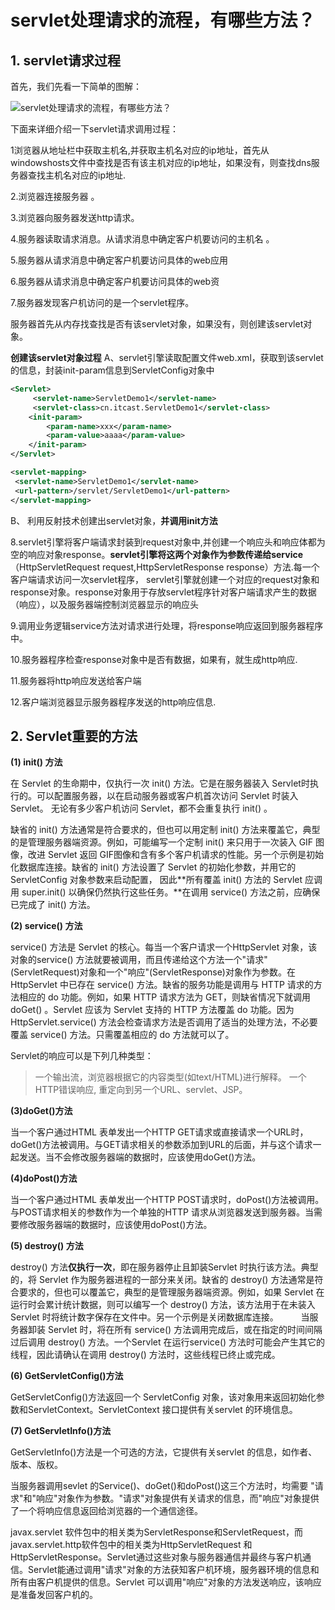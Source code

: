 # servlet处理请求的流程，有哪些方法？


## 1. servlet请求过程

首先，我们先看一下简单的图解：

![ servlet处理请求的流程，有哪些方法？](http://www.bcoder.top/img/interview/44.jpg)


下面来详细介绍一下servlet请求调用过程：

1浏览器从地址栏中获取主机名,并获取主机名对应的ip地址，首先从windowshosts文件中查找是否有该主机对应的ip地址，如果没有，则查找dns服务器查找主机名对应的ip地址.  

2.浏览器连接服务器 。

3.浏览器向服务器发送http请求。

4.服务器读取请求消息。从请求消息中确定客户机要访问的主机名 。

5.服务器从请求消息中确定客户机要访问具体的web应用 

6.服务器从请求消息中确定客户机要访问具体的web资

7.服务器发现客户机访问的是一个servlet程序。

服务器首先从内存找查找是否有该servlet对象，如果没有，则创建该servlet对象。

**创建该servlet对象过程** 
A、servlet引擎读取配置文件web.xml，获取到该servlet的信息，封装init-param信息到ServletConfig对象中   

```xml
<Servlet> 
     <servlet-name>ServletDemo1</servlet-name> 
     <servlet-class>cn.itcast.ServletDemo1</servlet-class>             
    <init-param> 
        <param-name>xxx</param-name>  
        <param-value>aaaa</param-value>           
    </init-param> 
</Servlet>                                           

<servlet-mapping> 
 <servlet-name>ServletDemo1</servlet-name> 
 <url-pattern>/servlet/ServletDemo1</url-pattern>        
</servlet-mapping>       
```

B、 利用反射技术创建出servlet对象，**并调用init方法**   
   
8.servlet引擎将客户端请求封装到request对象中,并创建一个响应头和响应体都为空的响应对象response。**servlet引擎将这两个对象作为参数传递给service**（HttpServletRequest request,HttpServletResponse response）方法.每一个客户端请求访问一次servlet程序， servlet引擎就创建一个对应的request对象和response对象。response对象用于存放servlet程序针对客户端请求产生的数据（响应），以及服务器端控制浏览器显示的响应头 
 
9.调用业务逻辑service方法对请求进行处理，将response响应返回到服务器程序中。 

10.服务器程序检查response对象中是否有数据，如果有，就生成http响应. 

11.服务器将http响应发送给客户端 

12.客户端浏览器显示服务器程序发送的http响应信息.

## 2. Servlet重要的方法

**(1) init() 方法**

在 Servlet 的生命期中，仅执行一次 init() 方法。它是在服务器装入 Servlet时执行的。可以配置服务器，以在启动服务器或客户机首次访问 Servlet 时装入 Servlet。 无论有多少客户机访问 Servlet，都不会重复执行 init() 。

缺省的 init() 方法通常是符合要求的，但也可以用定制 init() 方法来覆盖它，典型的是管理服务器端资源。例如，可能编写一个定制 init() 来只用于一次装入 GIF 图像，改进 Servlet 返回 GIF图像和含有多个客户机请求的性能。另一个示例是初始化数据库连接。缺省的 init() 方法设置了 Servlet 的初始化参数，并用它的 ServletConfig 对象参数来启动配置， 因此**所有覆盖 init() 方法的 Servlet 应调用 super.init() 以确保仍然执行这些任务。**在调用 service() 方法之前，应确保已完成了 init() 方法。


**(2) service() 方法**

service() 方法是 Servlet 的核心。每当一个客户请求一个HttpServlet 对象，该对象的service() 方法就要被调用，而且传递给这个方法一个"请求"(ServletRequest)对象和一个"响应"(ServletResponse)对象作为参数。在 HttpServlet 中已存在 service() 方法。缺省的服务功能是调用与 HTTP 请求的方法相应的 do 功能。例如，如果 HTTP 请求方法为 GET，则缺省情况下就调用 doGet() 。Servlet 应该为 Servlet 支持的 HTTP 方法覆盖 do 功能。因为 HttpServlet.service() 方法会检查请求方法是否调用了适当的处理方法，不必要覆盖 service() 方法。只需覆盖相应的 do 方法就可以了。

Servlet的响应可以是下列几种类型：
>一个输出流，浏览器根据它的内容类型(如text/HTML)进行解释。
一个HTTP错误响应, 重定向到另一个URL、servlet、JSP。

**(3)doGet()方法**

当一个客户通过HTML 表单发出一个HTTP GET请求或直接请求一个URL时，doGet()方法被调用。与GET请求相关的参数添加到URL的后面，并与这个请求一起发送。当不会修改服务器端的数据时，应该使用doGet()方法。

**(4)doPost()方法**

当一个客户通过HTML 表单发出一个HTTP POST请求时，doPost()方法被调用。与POST请求相关的参数作为一个单独的HTTP 请求从浏览器发送到服务器。当需要修改服务器端的数据时，应该使用doPost()方法。

**(5) destroy() 方法**

destroy() 方法**仅执行一次**，即在服务器停止且卸装Servlet 时执行该方法。典型的，将 Servlet 作为服务器进程的一部分来关闭。缺省的 destroy() 方法通常是符合要求的，但也可以覆盖它，典型的是管理服务器端资源。例如，如果 Servlet 在运行时会累计统计数据，则可以编写一个 destroy() 方法，该方法用于在未装入 Servlet 时将统计数字保存在文件中。另一个示例是关闭数据库连接。
　　
当服务器卸装 Servlet 时，将在所有 service() 方法调用完成后，或在指定的时间间隔过后调用 destroy() 方法。一个Servlet 在运行service() 方法时可能会产生其它的线程，因此请确认在调用 destroy() 方法时，这些线程已终止或完成。

**(6) GetServletConfig()方法**

GetServletConfig()方法返回一个 ServletConfig 对象，该对象用来返回初始化参数和ServletContext。ServletContext 接口提供有关servlet 的环境信息。

**(7) GetServletInfo()方法**

GetServletInfo()方法是一个可选的方法，它提供有关servlet 的信息，如作者、版本、版权。

当服务器调用sevlet 的Service()、doGet()和doPost()这三个方法时，均需要 "请求"和"响应"对象作为参数。"请求"对象提供有关请求的信息，而"响应"对象提供了一个将响应信息返回给浏览器的一个通信途径。

javax.servlet 软件包中的相关类为ServletResponse和ServletRequest，而javax.servlet.http软件包中的相关类为HttpServletRequest 和 HttpServletResponse。Servlet通过这些对象与服务器通信并最终与客户机通信。Servlet能通过调用"请求"对象的方法获知客户机环境，服务器环境的信息和所有由客户机提供的信息。Servlet 可以调用"响应"对象的方法发送响应，该响应是准备发回客户机的。




